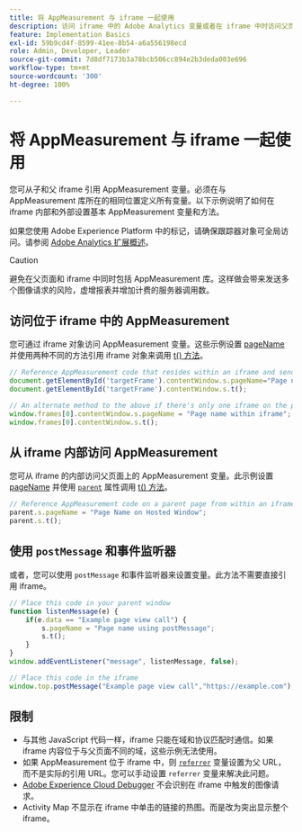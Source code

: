 ```yaml
---
title: 将 AppMeasurement 与 iframe 一起使用
description: 访问 iframe 中的 Adobe Analytics 变量或者在 iframe 中时访问父页面
feature: Implementation Basics
exl-id: 59b9cd4f-8599-41ee-8b54-a6a556198ecd
role: Admin, Developer, Leader
source-git-commit: 7d8df7173b3a78bcb506cc894e2b3deda003e696
workflow-type: tm+mt
source-wordcount: '300'
ht-degree: 100%

---
```


# 将 AppMeasurement 与 iframe 一起使用

您可从子和父 iframe 引用 AppMeasurement 变量。必须在与 AppMeasurement 库所在的相同位置定义所有变量。以下示例说明了如何在 iframe 内部和外部设置基本 AppMeasurement 变量和方法。

如果您使用 Adobe Experience Platform 中的标记，请确保跟踪器对象可全局访问。请参阅 [Adobe Analytics 扩展概述](https://experienceleague.adobe.com/docs/experience-platform/tags/extensions/adobe/analytics/overview.html?lang=zh-Hans)。

>[!CAUTION]
>
>避免在父页面和 iframe 中同时包括 AppMeasurement 库。这样做会带来发送多个图像请求的风险，虚增报表并增加计费的服务器调用数。

## 访问位于 iframe 中的 AppMeasurement

您可通过 iframe 对象访问 AppMeasurement 变量。这些示例设置 [pageName](../vars/page-vars/pagename.md) 并使用两种不同的方法引用 iframe 对象来调用 [t() 方法](../vars/functions/t-method.md)。

```js
// Reference AppMeasurement code that resides within an iframe and send an image request
document.getElementById('targetFrame').contentWindow.s.pageName="Page name within iframe";
document.getElementById('targetFrame').contentWindow.s.t();

// An alternate method to the above if there's only one iframe on the page
window.frames[0].contentWindow.s.pageName = "Page name within iframe";
window.frames[0].contentWindow.s.t();
```

## 从 iframe 内部访问 AppMeasurement

您可从 iframe 的内部访问父页面上的 AppMeasurement 变量。此示例设置 [pageName](../vars/page-vars/pagename.md) 并使用 [`parent`](https://www.w3schools.com/jsref/prop_win_parent.asp) 属性调用 [t() 方法](../vars/functions/t-method.md)。

```js
// Reference AppMeasurement code on a parent page from within an iframe and send an image request
parent.s.pageName = "Page Name on Hosted Window";
parent.s.t();
```

## 使用 `postMessage` 和事件监听器

或者，您可以使用 `postMessage` 和事件监听器来设置变量。此方法不需要直接引用 iframe。

```js
// Place this code in your parent window
function listenMessage(e) {
    if(e.data == "Example page view call") {
        s.pageName = "Page name using postMessage";
        s.t();
    }
}
window.addEventListener("message", listenMessage, false);

// Place this code in the iframe
window.top.postMessage("Example page view call","https://example.com");
```

## 限制

* 与其他 JavaScript 代码一样，iframe 只能在域和协议匹配时通信。如果 iframe 内容位于与父页面不同的域，这些示例无法使用。
* 如果 AppMeasurement 位于 iframe 中，则 [`referrer`](../vars/page-vars/referrer.md) 变量设置为父 URL，而不是实际的引用 URL。您可以手动设置 `referrer` 变量来解决此问题。
* [Adobe Experience Cloud Debugger](https://experienceleague.adobe.com/docs/debugger/using/experience-cloud-debugger.html?lang=zh-Hans) 不会识别在 iframe 中触发的图像请求。
* Activity Map 不显示在 iframe 中单击的链接的热图。而是改为突出显示整个 iframe。

